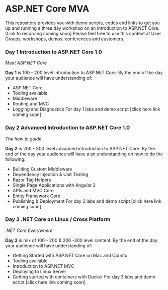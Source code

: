 # ASP.NET Core MVA

This repository provides you with demo scripts, codes and links to get you up and running a three day workshop on an introduction to ASP.NET Core.
[Link to recording coming soon]
Please feel free to use this content at User Groups,  workshops, demos, conferences and customers.
### Day 1 Introduction to ASP.NET Core 1.0

*Meet ASP.NET Core*

**Day 1** is 100 - 200 level  introduction to ASP.NET Core. By the end of the day your audience will have understanding of:
 - ASP.NET Core
 - Tooling available  
 - Middleware 
 - Routing and MVC
 - Logging and Diagnostics
For day 1 labs and demo script [click here link coming soon]

### Day 2 Advanced Introduction to ASP.NET Core 1.0 

*The how to guide*

**Day 2** is 200 - 300 level advanced introduction to ASP.NET Core. By the end of the day your audience will have a an understanding on how to do the following:
- Building Custom Middleware
- Dependency Injection & Unit Testing
- Razor Tag Helpers
- Single Page Applications with Angular 2
- APIs and MVC Core 
- Entity Framework Core
- Publishing & Deployment 
For day 2 labs and demo script [click here link coming soon]

### Day 3 .NET Core  on Linux /  Cross Platform 

*.NET Core Everywhere*

**Day 3**  is mix of 100 - 200 & 200 -300 level content. By the end of the day your audience will have understanding of:
- Getting Started with ASP.NET Core on Mac and Ubuntu
- Tooling available
- Introduction to ASP.NET MVC 
- Deploying to Linux Server 
- Getting started with containers with Docker 
For day 3 labs and demo script [click here link coming soon]




